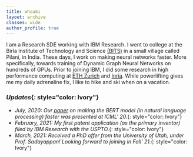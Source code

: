 ```yaml
---
title: whoami
layout: archive
classes: wide
author_profile: true
---
```


I am a Research SDE working with IBM Research. 
I went to college at the Birla Institute of Technology and Science [(BITS)](https://www.bits-pilani.ac.in/) in a small village called Pilani, in India. 
These days, I work on making neural networks faster. More specifically, towards training of Dynamic Graph Neural Networks on hundreds of GPUs. Prior to joining IBM, I did some research in high performance computing at [ETH Zurich](https://spcl.inf.ethz.ch/) and [Inria](https://www.inria.fr/en/teams/datamove).
While powerlifting gives me my daily adrenaline fix, I like to hike and ski when on a vacation.


### *Updates*{: style="color: Ivory"}
* *July, 2020: Our [paper](http://proceedings.mlr.press/v119/goyal20a/goyal20a.pdf) on making the BERT model (in natural language processing) faster was presented at ICML' 20.*{: style="color: Ivory"}
* *February, 2021: My first patent application (as the primary inventor) filed by IBM Research with the USPTO.*{: style="color: Ivory"}
* *March, 2021: Received a PhD offer from the University of Utah, under Prof. Sadayappan! Looking forward to joining in Fall' 21.*{: style="color: Ivory"}
